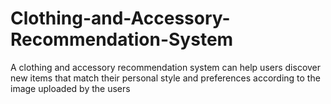 # Clothing-and-Accessory-Recommendation-System
A clothing and accessory recommendation system can help users discover new items that match their personal style and preferences according to the image uploaded by the users
